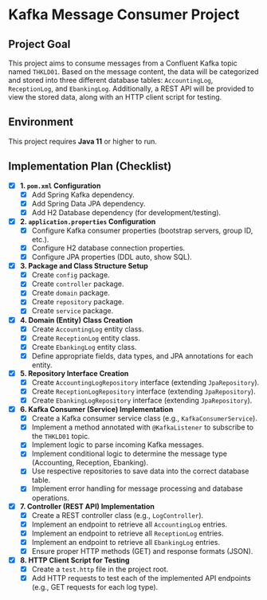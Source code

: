 # Kafka Message Consumer Project

## Project Goal

This project aims to consume messages from a Confluent Kafka topic named `THKLD01`. Based on the message content, the data will be categorized and stored into three different database tables: `AccountingLog`, `ReceptionLog`, and `EbankingLog`. Additionally, a REST API will be provided to view the stored data, along with an HTTP client script for testing.

## Environment

This project requires **Java 11** or higher to run.

## Implementation Plan (Checklist)

- [x] **1. `pom.xml` Configuration**
  - [x] Add Spring Kafka dependency.
  - [x] Add Spring Data JPA dependency.
  - [x] Add H2 Database dependency (for development/testing).

- [x] **2. `application.properties` Configuration**
  - [x] Configure Kafka consumer properties (bootstrap servers, group ID, etc.).
  - [x] Configure H2 database connection properties.
  - [x] Configure JPA properties (DDL auto, show SQL).

- [x] **3. Package and Class Structure Setup**
  - [x] Create `config` package.
  - [x] Create `controller` package.
  - [x] Create `domain` package.
  - [x] Create `repository` package.
  - [x] Create `service` package.

- [x] **4. Domain (Entity) Class Creation**
  - [x] Create `AccountingLog` entity class.
  - [x] Create `ReceptionLog` entity class.
  - [x] Create `EbankingLog` entity class.
  - [x] Define appropriate fields, data types, and JPA annotations for each entity.

- [x] **5. Repository Interface Creation**
  - [x] Create `AccountingLogRepository` interface (extending `JpaRepository`).
  - [x] Create `ReceptionLogRepository` interface (extending `JpaRepository`).
  - [x] Create `EbankingLogRepository` interface (extending `JpaRepository`).

- [x] **6. Kafka Consumer (Service) Implementation**
  - [x] Create a Kafka consumer service class (e.g., `KafkaConsumerService`).
  - [x] Implement a method annotated with `@KafkaListener` to subscribe to the `THKLD01` topic.
  - [x] Implement logic to parse incoming Kafka messages.
  - [x] Implement conditional logic to determine the message type (Accounting, Reception, Ebanking).
  - [x] Use respective repositories to save data into the correct database table.
  - [x] Implement error handling for message processing and database operations.

- [x] **7. Controller (REST API) Implementation**
  - [x] Create a REST controller class (e.g., `LogController`).
  - [x] Implement an endpoint to retrieve all `AccountingLog` entries.
  - [x] Implement an endpoint to retrieve all `ReceptionLog` entries.
  - [x] Implement an endpoint to retrieve all `EbankingLog` entries.
  - [x] Ensure proper HTTP methods (GET) and response formats (JSON).

- [x] **8. HTTP Client Script for Testing**
  - [x] Create a `test.http` file in the project root.
  - [x] Add HTTP requests to test each of the implemented API endpoints (e.g., GET requests for each log type).
